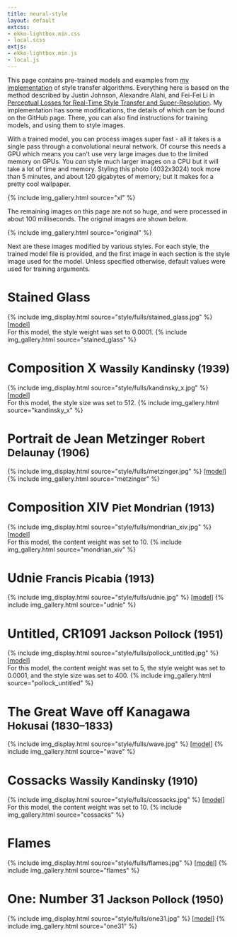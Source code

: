 ```yaml
---
title: neural-style
layout: default
extcss:
- ekko-lightbox.min.css
- local.scss
extjs:
- ekko-lightbox.min.js
- local.js
---
```


This page contains pre-trained models and examples from
[my implementation](https://github.com/jayanthkoushik/neural-style)
of style transfer algorithms. Everything here is based on the method described
by Justin Johnson, Alexandre Alahi, and Fei-Fei Li in
[Perceptual Losses for Real-Time Style Transfer and Super-Resolution](https://arxiv.org/abs/1603.08155).
My implementation has some modifications, the details of which can be found on
the GitHub page. There, you can also find instructions for training models, and
using them to style images.

With a trained model, you can process images super fast - all it takes is a
single pass through a convolutional neural network. Of course this needs a GPU
which means you can't use very large images due to the limited memory on GPUs.
You *can* style much larger images on a CPU but it will take a lot of time and
memory. Styling this photo (4032x3024) took more than 5 minutes, and about 120
gigabytes of memory; but it makes for a pretty cool wallpaper.

{% include img_gallery.html source="xl" %}

The remaining images on this page are not so huge, and were processed in about
100 milliseconds. The original images are shown below.

{% include img_gallery.html source="original" %}

Next are these images modified by various styles. For each style, the
trained model file is provided, and the first image in each section is the style
image used for the model. Unless specified otherwise, default values were used
for training arguments.

# Stained Glass
{% include img_display.html source="style/fulls/stained_glass.jpg" %}
[[model](https://github.com/jayanthkoushik/neural-style-models/raw/master/stained_glass.h5)]<br>
For this model, the style weight was set to 0.0001.
{% include img_gallery.html source="stained_glass" %}

# Composition X <small>Wassily Kandinsky (1939)</small>
{% include img_display.html source="style/fulls/kandinsky_x.jpg" %}
[[model](https://github.com/jayanthkoushik/neural-style-models/raw/master/kandinsky_x.h5)]<br>
For this model, the style size was set to 512.
{% include img_gallery.html source="kandinsky_x" %}

# Portrait de Jean Metzinger <small>Robert Delaunay (1906)</small>
{% include img_display.html source="style/fulls/metzinger.jpg" %}
[[model](https://github.com/jayanthkoushik/neural-style-models/raw/master/metzinger.h5)]
{% include img_gallery.html source="metzinger" %}

# Composition XIV <small>Piet Mondrian (1913)</small>
{% include img_display.html source="style/fulls/mondrian_xiv.jpg" %}
[[model](https://github.com/jayanthkoushik/neural-style-models/raw/master/mondrian_xiv.h5)]<br>
For this model, the content weight was set to 10.
{% include img_gallery.html source="mondrian_xiv" %}

# Udnie <small>Francis Picabia (1913)</small>
{% include img_display.html source="style/fulls/udnie.jpg" %}
[[model](https://github.com/jayanthkoushik/neural-style-models/raw/master/udnie.h5)]
{% include img_gallery.html source="udnie" %}

# Untitled, CR1091 <small>Jackson Pollock (1951)</small>
{% include img_display.html source="style/fulls/pollock_untitled.jpg" %}
[[model](https://github.com/jayanthkoushik/neural-style-models/raw/master/pollock_untitled.h5)]<br>
For this model, the content weight was set to 5, the style weight was set to
0.0001, and the style size was set to 400.
{% include img_gallery.html source="pollock_untitled" %}

# The Great Wave off Kanagawa <small>Hokusai (1830–1833)</small>
{% include img_display.html source="style/fulls/wave.jpg" %}
[[model](https://github.com/jayanthkoushik/neural-style-models/raw/master/wave.h5)]
{% include img_gallery.html source="wave" %}

# Cossacks <small>Wassily Kandinsky (1910)</small>
{% include img_display.html source="style/fulls/cossacks.jpg" %}
[[model](https://github.com/jayanthkoushik/neural-style-models/raw/master/cossacks.h5)]<br>
For this model, the content weight was set to 10.
{% include img_gallery.html source="cossacks" %}

# Flames
{% include img_display.html source="style/fulls/flames.jpg" %}
[[model](https://github.com/jayanthkoushik/neural-style-models/raw/master/flames.h5)]
{% include img_gallery.html source="flames" %}

# One: Number 31 <small>Jackson Pollock (1950)</small>
{% include img_display.html source="style/fulls/one31.jpg" %}
[[model](https://github.com/jayanthkoushik/neural-style-models/raw/master/one31.h5)]
{% include img_gallery.html source="one31" %}
